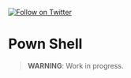 [![Follow on Twitter](https://img.shields.io/twitter/follow/pownjs.svg?logo=twitter)](https://twitter.com/pownjs)

# Pown Shell 

> **WARNING**: Work in progress.
